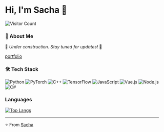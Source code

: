 # Hi, I'm Sacha 👋

![Visitor Count](https://komarev.com/ghpvc/?username=sacha-renault&style=flat-square&color=blueviolet)

### 🚀 About Me
🚧 *Under construction. Stay tuned for updates!* 🚧

[portfolio](me.sacharenault.ovh/me)

<!--
- 🌱 I’m currently learning: **[Tech stack or tools you are learning]**
- 👯 I’m looking to collaborate on: **[Projects or types of projects]**
- 💬 Ask me about: **[Your areas of expertise]**
- 📫 How to reach me: **[Your contact info]**
- 😄 Pronouns: **[Your pronouns]**
- ⚡ Fun fact: **[A fun fact about you]**
-->

### 🛠️ Tech Stack
![Python](https://img.shields.io/badge/Python-3776AB?style=flat&logo=python&logoColor=white)
![PyTorch](https://img.shields.io/badge/PyTorch-EE4C2C?style=flat&logo=pytorch&logoColor=white)
![C++](https://img.shields.io/badge/C++-00599C?style=flat&logo=cplusplus&logoColor=white)
![TensorFlow](https://img.shields.io/badge/TensorFlow-FF6F00?style=flat&logo=tensorflow&logoColor=white)
![JavaScript](https://img.shields.io/badge/JavaScript-F7DF1E?style=flat&logo=javascript&logoColor=black)
![Vue.js](https://img.shields.io/badge/Vue.js-4FC08D?style=flat&logo=vue-dot-js&logoColor=white)
![Node.js](https://img.shields.io/badge/Node.js-339933?style=flat&logo=node-dot-js&logoColor=white)
![C#](https://img.shields.io/badge/C%23-239120?style=flat&logo=c-sharp&logoColor=white)

<!--
### 🔥 My Stats
<p align="center">
  <img height="180em" src="https://github-readme-stats.vercel.app/api?username=yourusername&show_icons=true&theme=radical&include_all_commits=true&count_private=true"/>
  <img height="180em" src="https://github-readme-stats.vercel.app/api/top-langs/?username=yourusername&layout=compact&langs_count=8&theme=radical"/>
</p>
-->

<!--
[### 📈 My GitHub Activity Graph
[![My github activity graph](https://github-readme-activity-graph.vercel.app/graph?username=sacha-renault&theme=github)](https://github.com/ashutosh00710/github-readme-activity-graph)](url)
-->

### Languages
[![Top Langs](https://github-readme-stats.vercel.app/api/top-langs/?username=sacha-renault&hide=jupyter)](https://github.com/anuraghazra/github-readme-stats)

<!--
### 📫 Connect with Me
[![LinkedIn](https://img.shields.io/badge/LinkedIn-%230077B5.svg?style=flat&logo=linkedin&logoColor=white)](https://www.linkedin.com/in/yourlinkedin/)
-->

---

⭐️ From [Sacha](https://github.com/sacha-renault)
